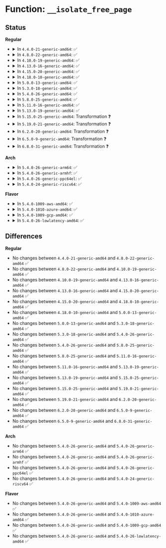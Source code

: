 # Function: <code>__isolate_free_page</code>

## Status
<b>Regular</b>
<ul>
<li>
<details>
<summary>In <code>4.4.0-21-generic-amd64</code>: ✅</summary>

```c
int __isolate_free_page(struct page * page, unsigned int order)
```

```json
{
  "name": "__isolate_free_page",
  "collision_type": "Unique Global",
  "inline_type": "No",
  "funcs": [
    {
      "addr": 18446744071580505168,
      "name": "__isolate_free_page",
      "external": true,
      "loc": "mm/page_alloc.c:2118",
      "file": "mm/page_alloc.c",
      "inline": "seen, unknown",
      "caller_inline": [],
      "caller_func": [
        "mm/page_alloc.c:split_free_page",
        "mm/page_isolation.c:unset_migratetype_isolate"
      ]
    }
  ],
  "symbols": [
    {
      "addr": 18446744071580505168,
      "name": "__isolate_free_page",
      "section": ".text",
      "bind": "STB_GLOBAL",
      "size": 504
    }
  ]
}
```
</details>
</li>
<li>
<details>
<summary>In <code>4.8.0-22-generic-amd64</code>: ✅</summary>

```c
int __isolate_free_page(struct page * page, unsigned int order)
```

```json
{
  "name": "__isolate_free_page",
  "collision_type": "Unique Global",
  "inline_type": "No",
  "funcs": [
    {
      "addr": 18446744071580587136,
      "name": "__isolate_free_page",
      "external": true,
      "loc": "mm/page_alloc.c:2480",
      "file": "mm/page_alloc.c",
      "inline": "seen, unknown",
      "caller_inline": [],
      "caller_func": [
        "mm/compaction.c:isolate_freepages_block",
        "mm/page_isolation.c:unset_migratetype_isolate"
      ]
    }
  ],
  "symbols": [
    {
      "addr": 18446744071580587136,
      "name": "__isolate_free_page",
      "section": ".text",
      "bind": "STB_GLOBAL",
      "size": 516
    }
  ]
}
```
</details>
</li>
<li>
<details>
<summary>In <code>4.10.0-19-generic-amd64</code>: ✅</summary>

```c
int __isolate_free_page(struct page * page, unsigned int order)
```

```json
{
  "name": "__isolate_free_page",
  "collision_type": "Unique Global",
  "inline_type": "No",
  "funcs": [
    {
      "addr": 18446744071580654080,
      "name": "__isolate_free_page",
      "external": true,
      "loc": "mm/page_alloc.c:2533",
      "file": "mm/page_alloc.c",
      "inline": "seen, unknown",
      "caller_inline": [],
      "caller_func": [
        "mm/compaction.c:isolate_freepages_block",
        "mm/page_isolation.c:unset_migratetype_isolate"
      ]
    }
  ],
  "symbols": [
    {
      "addr": 18446744071580654080,
      "name": "__isolate_free_page",
      "section": ".text",
      "bind": "STB_GLOBAL",
      "size": 485
    }
  ]
}
```
</details>
</li>
<li>
<details>
<summary>In <code>4.13.0-16-generic-amd64</code>: ✅</summary>

```c
int __isolate_free_page(struct page * page, unsigned int order)
```

```json
{
  "name": "__isolate_free_page",
  "collision_type": "Unique Global",
  "inline_type": "No",
  "funcs": [
    {
      "addr": 18446744071580686912,
      "name": "__isolate_free_page",
      "external": true,
      "loc": "mm/page_alloc.c:2686",
      "file": "mm/page_alloc.c",
      "inline": "seen, unknown",
      "caller_inline": [],
      "caller_func": [
        "mm/compaction.c:isolate_freepages_block",
        "mm/page_isolation.c:unset_migratetype_isolate"
      ]
    }
  ],
  "symbols": [
    {
      "addr": 18446744071580686912,
      "name": "__isolate_free_page",
      "section": ".text",
      "bind": "STB_GLOBAL",
      "size": 474
    }
  ]
}
```
</details>
</li>
<li>
<details>
<summary>In <code>4.15.0-20-generic-amd64</code>: ✅</summary>

```c
int __isolate_free_page(struct page * page, unsigned int order)
```

```json
{
  "name": "__isolate_free_page",
  "collision_type": "Unique Global",
  "inline_type": "No",
  "funcs": [
    {
      "addr": 18446744071580770160,
      "name": "__isolate_free_page",
      "external": true,
      "loc": "mm/page_alloc.c:2744",
      "file": "mm/page_alloc.c",
      "inline": "seen, unknown",
      "caller_inline": [],
      "caller_func": [
        "mm/compaction.c:isolate_freepages_block",
        "mm/page_isolation.c:unset_migratetype_isolate"
      ]
    }
  ],
  "symbols": [
    {
      "addr": 18446744071580770160,
      "name": "__isolate_free_page",
      "section": ".text",
      "bind": "STB_GLOBAL",
      "size": 474
    }
  ]
}
```
</details>
</li>
<li>
<details>
<summary>In <code>4.18.0-10-generic-amd64</code>: ✅</summary>

```c
int __isolate_free_page(struct page * page, unsigned int order)
```

```json
{
  "name": "__isolate_free_page",
  "collision_type": "Unique Global",
  "inline_type": "No",
  "funcs": [
    {
      "addr": 18446744071580906400,
      "name": "__isolate_free_page",
      "external": true,
      "loc": "mm/page_alloc.c:2848",
      "file": "mm/page_alloc.c",
      "inline": "seen, unknown",
      "caller_inline": [],
      "caller_func": [
        "mm/compaction.c:isolate_freepages_block",
        "mm/page_isolation.c:unset_migratetype_isolate"
      ]
    }
  ],
  "symbols": [
    {
      "addr": 18446744071580906400,
      "name": "__isolate_free_page",
      "section": ".text",
      "bind": "STB_GLOBAL",
      "size": 476
    }
  ]
}
```
</details>
</li>
<li>
<details>
<summary>In <code>5.0.0-13-generic-amd64</code>: ✅</summary>

```c
int __isolate_free_page(struct page * page, unsigned int order)
```

```json
{
  "name": "__isolate_free_page",
  "collision_type": "Unique Global",
  "inline_type": "No",
  "funcs": [
    {
      "addr": 18446744071580981184,
      "name": "__isolate_free_page",
      "external": true,
      "loc": "mm/page_alloc.c:2947",
      "file": "mm/page_alloc.c",
      "inline": "seen, unknown",
      "caller_inline": [],
      "caller_func": [
        "mm/compaction.c:isolate_freepages_block",
        "mm/page_isolation.c:unset_migratetype_isolate"
      ]
    }
  ],
  "symbols": [
    {
      "addr": 18446744071580981184,
      "name": "__isolate_free_page",
      "section": ".text",
      "bind": "STB_GLOBAL",
      "size": 480
    }
  ]
}
```
</details>
</li>
<li>
<details>
<summary>In <code>5.3.0-18-generic-amd64</code>: ✅</summary>

```c
int __isolate_free_page(struct page * page, unsigned int order)
```

```json
{
  "name": "__isolate_free_page",
  "collision_type": "Unique Global",
  "inline_type": "No",
  "funcs": [
    {
      "addr": 18446744071581403856,
      "name": "__isolate_free_page",
      "external": true,
      "loc": "mm/page_alloc.c:3123",
      "file": "mm/page_alloc.c",
      "inline": "seen, unknown",
      "caller_inline": [],
      "caller_func": [
        "mm/compaction.c:fast_isolate_freepages",
        "mm/compaction.c:isolate_freepages_block",
        "mm/page_isolation.c:unset_migratetype_isolate"
      ]
    }
  ],
  "symbols": [
    {
      "addr": 18446744071581403856,
      "name": "__isolate_free_page",
      "section": ".text",
      "bind": "STB_GLOBAL",
      "size": 455
    }
  ]
}
```
</details>
</li>
<li>
<details>
<summary>In <code>5.4.0-26-generic-amd64</code>: ✅</summary>

```c
int __isolate_free_page(struct page * page, unsigned int order)
```

```json
{
  "name": "__isolate_free_page",
  "collision_type": "Unique Global",
  "inline_type": "No",
  "funcs": [
    {
      "addr": 18446744071581464848,
      "name": "__isolate_free_page",
      "external": true,
      "loc": "mm/page_alloc.c:3114",
      "file": "mm/page_alloc.c",
      "inline": "seen, unknown",
      "caller_inline": [],
      "caller_func": [
        "mm/compaction.c:fast_isolate_freepages",
        "mm/compaction.c:isolate_freepages_block",
        "mm/page_isolation.c:unset_migratetype_isolate"
      ]
    }
  ],
  "symbols": [
    {
      "addr": 18446744071581464848,
      "name": "__isolate_free_page",
      "section": ".text",
      "bind": "STB_GLOBAL",
      "size": 450
    }
  ]
}
```
</details>
</li>
<li>
<details>
<summary>In <code>5.8.0-25-generic-amd64</code>: ✅</summary>

```c
int __isolate_free_page(struct page * page, unsigned int order)
```

```json
{
  "name": "__isolate_free_page",
  "collision_type": "Unique Global",
  "inline_type": "No",
  "funcs": [
    {
      "addr": 18446744071581671008,
      "name": "__isolate_free_page",
      "external": true,
      "loc": "mm/page_alloc.c:3206",
      "file": "mm/page_alloc.c",
      "inline": "seen, unknown",
      "caller_inline": [],
      "caller_func": [
        "mm/compaction.c:fast_isolate_freepages",
        "mm/compaction.c:isolate_freepages_block",
        "mm/page_isolation.c:unset_migratetype_isolate",
        "mm/page_reporting.c:page_reporting_cycle"
      ]
    }
  ],
  "symbols": [
    {
      "addr": 18446744071581671008,
      "name": "__isolate_free_page",
      "section": ".text",
      "bind": "STB_GLOBAL",
      "size": 442
    }
  ]
}
```
</details>
</li>
<li>
<details>
<summary>In <code>5.11.0-16-generic-amd64</code>: ✅</summary>

```c
int __isolate_free_page(struct page * page, unsigned int order)
```

```json
{
  "name": "__isolate_free_page",
  "collision_type": "Unique Global",
  "inline_type": "No",
  "funcs": [
    {
      "addr": 18446744071581718576,
      "name": "__isolate_free_page",
      "external": true,
      "loc": "mm/page_alloc.c:3307",
      "file": "mm/page_alloc.c",
      "inline": "seen, unknown",
      "caller_inline": [],
      "caller_func": [
        "mm/compaction.c:fast_isolate_freepages",
        "mm/compaction.c:isolate_freepages_block",
        "mm/page_isolation.c:unset_migratetype_isolate",
        "mm/page_reporting.c:page_reporting_cycle"
      ]
    }
  ],
  "symbols": [
    {
      "addr": 18446744071581718576,
      "name": "__isolate_free_page",
      "section": ".text",
      "bind": "STB_GLOBAL",
      "size": 426
    }
  ]
}
```
</details>
</li>
<li>
<details>
<summary>In <code>5.13.0-19-generic-amd64</code>: ✅</summary>

```c
int __isolate_free_page(struct page * page, unsigned int order)
```

```json
{
  "name": "__isolate_free_page",
  "collision_type": "Unique Global",
  "inline_type": "No",
  "funcs": [
    {
      "addr": 18446744071581738976,
      "name": "__isolate_free_page",
      "external": true,
      "loc": "mm/page_alloc.c:3356",
      "file": "mm/page_alloc.c",
      "inline": "seen, unknown",
      "caller_inline": [],
      "caller_func": [
        "mm/compaction.c:isolate_freepages_block",
        "mm/page_isolation.c:unset_migratetype_isolate",
        "mm/page_reporting.c:page_reporting_cycle"
      ]
    }
  ],
  "symbols": [
    {
      "addr": 18446744071581738976,
      "name": "__isolate_free_page",
      "section": ".text",
      "bind": "STB_GLOBAL",
      "size": 423
    }
  ]
}
```
</details>
</li>
<li>
<details>
<summary>In <code>5.15.0-25-generic-amd64</code>: Transformation ❓</summary>

```c
int __isolate_free_page(struct page * page, unsigned int order)
```

```json
{
  "name": "__isolate_free_page",
  "collision_type": "Unique Global",
  "inline_type": "No",
  "funcs": [
    {
      "addr": 0,
      "name": "__isolate_free_page",
      "external": true,
      "loc": "mm/page_alloc.c:3503",
      "file": "mm/page_alloc.c",
      "inline": "seen, unknown",
      "caller_inline": [],
      "caller_func": [
        "mm/compaction.c:isolate_freepages_block",
        "mm/page_isolation.c:unset_migratetype_isolate",
        "mm/page_reporting.c:page_reporting_cycle"
      ]
    }
  ],
  "symbols": [
    {
      "addr": 18446744071592204317,
      "name": "__isolate_free_page.cold",
      "section": ".text",
      "bind": "STB_LOCAL",
      "size": 158
    },
    {
      "addr": 18446744071582016176,
      "name": "__isolate_free_page",
      "section": ".text",
      "bind": "STB_GLOBAL",
      "size": 595
    }
  ]
}
```
</details>
</li>
<li>
<details>
<summary>In <code>5.19.0-21-generic-amd64</code>: Transformation ❓</summary>

```c
int __isolate_free_page(struct page * page, unsigned int order)
```

```json
{
  "name": "__isolate_free_page",
  "collision_type": "Unique Global",
  "inline_type": "No",
  "funcs": [
    {
      "addr": 0,
      "name": "__isolate_free_page",
      "external": true,
      "loc": "mm/page_alloc.c:3536",
      "file": "mm/page_alloc.c",
      "inline": "seen, unknown",
      "caller_inline": [],
      "caller_func": [
        "mm/compaction.c:isolate_freepages_block",
        "mm/page_isolation.c:unset_migratetype_isolate",
        "mm/page_reporting.c:page_reporting_cycle"
      ]
    }
  ],
  "symbols": [
    {
      "addr": 18446744071593981751,
      "name": "__isolate_free_page.cold",
      "section": ".text",
      "bind": "STB_LOCAL",
      "size": 166
    },
    {
      "addr": 18446744071582442368,
      "name": "__isolate_free_page",
      "section": ".text",
      "bind": "STB_GLOBAL",
      "size": 853
    }
  ]
}
```
</details>
</li>
<li>
<details>
<summary>In <code>6.2.0-20-generic-amd64</code>: Transformation ❓</summary>

```c
int __isolate_free_page(struct page * page, unsigned int order)
```

```json
{
  "name": "__isolate_free_page",
  "collision_type": "Unique Global",
  "inline_type": "No",
  "funcs": [
    {
      "addr": 0,
      "name": "__isolate_free_page",
      "external": true,
      "loc": "mm/page_alloc.c:3602",
      "file": "mm/page_alloc.c",
      "inline": "seen, unknown",
      "caller_inline": [],
      "caller_func": [
        "mm/compaction.c:isolate_freepages_block",
        "mm/page_isolation.c:unset_migratetype_isolate",
        "mm/page_reporting.c:page_reporting_cycle"
      ]
    }
  ],
  "symbols": [
    {
      "addr": 18446744071596037345,
      "name": "__isolate_free_page.cold",
      "section": ".text",
      "bind": "STB_LOCAL",
      "size": 166
    },
    {
      "addr": 18446744071582951536,
      "name": "__isolate_free_page",
      "section": ".text",
      "bind": "STB_GLOBAL",
      "size": 848
    }
  ]
}
```
</details>
</li>
<li>
<details>
<summary>In <code>6.5.0-9-generic-amd64</code>: Transformation ❓</summary>

```c
int __isolate_free_page(struct page * page, unsigned int order)
```

```json
{
  "name": "__isolate_free_page",
  "collision_type": "Unique Global",
  "inline_type": "No",
  "funcs": [
    {
      "addr": 0,
      "name": "__isolate_free_page",
      "external": true,
      "loc": "mm/page_alloc.c:2581",
      "file": "mm/page_alloc.c",
      "inline": "seen, unknown",
      "caller_inline": [],
      "caller_func": [
        "mm/compaction.c:fast_isolate_freepages",
        "mm/compaction.c:isolate_freepages_block",
        "mm/page_isolation.c:unset_migratetype_isolate",
        "mm/page_reporting.c:page_reporting_cycle"
      ]
    }
  ],
  "symbols": [
    {
      "addr": 18446744071596559564,
      "name": "__isolate_free_page.cold",
      "section": ".text",
      "bind": "STB_LOCAL",
      "size": 187
    },
    {
      "addr": 18446744071583168432,
      "name": "__isolate_free_page",
      "section": ".text",
      "bind": "STB_GLOBAL",
      "size": 865
    }
  ]
}
```
</details>
</li>
<li>
<details>
<summary>In <code>6.8.0-31-generic-amd64</code>: Transformation ❓</summary>

```c
int __isolate_free_page(struct page * page, unsigned int order)
```

```json
{
  "name": "__isolate_free_page",
  "collision_type": "Unique Global",
  "inline_type": "No",
  "funcs": [
    {
      "addr": 0,
      "name": "__isolate_free_page",
      "external": true,
      "loc": "mm/page_alloc.c:2624",
      "file": "mm/page_alloc.c",
      "inline": "seen, unknown",
      "caller_inline": [],
      "caller_func": [
        "mm/compaction.c:fast_isolate_freepages",
        "mm/compaction.c:isolate_freepages_block",
        "mm/page_isolation.c:unset_migratetype_isolate",
        "mm/page_reporting.c:page_reporting_cycle"
      ]
    }
  ],
  "symbols": [
    {
      "addr": 18446744071597463968,
      "name": "__isolate_free_page.cold",
      "section": ".text",
      "bind": "STB_LOCAL",
      "size": 182
    },
    {
      "addr": 18446744071583352000,
      "name": "__isolate_free_page",
      "section": ".text",
      "bind": "STB_GLOBAL",
      "size": 638
    }
  ]
}
```
</details>
</li>
</ul>
<b>Arch</b>
<ul>
<li>
<details>
<summary>In <code>5.4.0-26-generic-arm64</code>: ✅</summary>

```c
int __isolate_free_page(struct page * page, unsigned int order)
```

```json
{
  "name": "__isolate_free_page",
  "collision_type": "Unique Global",
  "inline_type": "No",
  "funcs": [
    {
      "addr": 18446603336492873312,
      "name": "__isolate_free_page",
      "external": true,
      "loc": "mm/page_alloc.c:3114",
      "file": "mm/page_alloc.c",
      "inline": "seen, unknown",
      "caller_inline": [],
      "caller_func": [
        "mm/compaction.c:fast_isolate_freepages",
        "mm/compaction.c:isolate_freepages_block",
        "mm/page_isolation.c:unset_migratetype_isolate"
      ]
    }
  ],
  "symbols": [
    {
      "addr": 18446603336492873312,
      "name": "__isolate_free_page",
      "section": ".text",
      "bind": "STB_GLOBAL",
      "size": 516
    }
  ]
}
```
</details>
</li>
<li>
<details>
<summary>In <code>5.4.0-26-generic-armhf</code>: ✅</summary>

```c
int __isolate_free_page(struct page * page, unsigned int order)
```

```json
{
  "name": "__isolate_free_page",
  "collision_type": "Unique Global",
  "inline_type": "No",
  "funcs": [
    {
      "addr": 3226673536,
      "name": "__isolate_free_page",
      "external": true,
      "loc": "mm/page_alloc.c:3114",
      "file": "mm/page_alloc.c",
      "inline": "seen, unknown",
      "caller_inline": [],
      "caller_func": [
        "mm/compaction.c:fast_isolate_freepages",
        "mm/compaction.c:isolate_freepages_block",
        "mm/page_isolation.c:unset_migratetype_isolate"
      ]
    }
  ],
  "symbols": [
    {
      "addr": 3226673536,
      "name": "__isolate_free_page",
      "section": ".text",
      "bind": "STB_GLOBAL",
      "size": 576
    }
  ]
}
```
</details>
</li>
<li>
<details>
<summary>In <code>5.4.0-26-generic-ppc64el</code>: ✅</summary>

```c
int __isolate_free_page(struct page * page, unsigned int order)
```

```json
{
  "name": "__isolate_free_page",
  "collision_type": "Unique Global",
  "inline_type": "No",
  "funcs": [
    {
      "addr": 13835058055286266464,
      "name": "__isolate_free_page",
      "external": true,
      "loc": "mm/page_alloc.c:3114",
      "file": "mm/page_alloc.c",
      "inline": "seen, unknown",
      "caller_inline": [],
      "caller_func": [
        "mm/compaction.c:fast_isolate_freepages",
        "mm/compaction.c:isolate_freepages_block",
        "mm/page_isolation.c:unset_migratetype_isolate"
      ]
    }
  ],
  "symbols": [
    {
      "addr": 13835058055286266464,
      "name": "__isolate_free_page",
      "section": ".text",
      "bind": "STB_GLOBAL",
      "size": 696
    }
  ]
}
```
</details>
</li>
<li>
<details>
<summary>In <code>5.4.0-24-generic-riscv64</code>: ✅</summary>

```c
int __isolate_free_page(struct page * page, unsigned int order)
```

```json
{
  "name": "__isolate_free_page",
  "collision_type": "Unique Global",
  "inline_type": "No",
  "funcs": [
    {
      "addr": 18446743936272817012,
      "name": "__isolate_free_page",
      "external": true,
      "loc": "mm/page_alloc.c:3114",
      "file": "mm/page_alloc.c",
      "inline": "seen, unknown",
      "caller_inline": [],
      "caller_func": [
        "mm/compaction.c:fast_isolate_freepages",
        "mm/compaction.c:isolate_freepages_block",
        "mm/page_isolation.c:unset_migratetype_isolate"
      ]
    }
  ],
  "symbols": [
    {
      "addr": 18446743936272817012,
      "name": "__isolate_free_page",
      "section": ".text",
      "bind": "STB_GLOBAL",
      "size": 386
    }
  ]
}
```
</details>
</li>
</ul>
<b>Flavor</b>
<ul>
<li>
<details>
<summary>In <code>5.4.0-1009-aws-amd64</code>: ✅</summary>

```c
int __isolate_free_page(struct page * page, unsigned int order)
```

```json
{
  "name": "__isolate_free_page",
  "collision_type": "Unique Global",
  "inline_type": "No",
  "funcs": [
    {
      "addr": 18446744071581433696,
      "name": "__isolate_free_page",
      "external": true,
      "loc": "mm/page_alloc.c:3114",
      "file": "mm/page_alloc.c",
      "inline": "seen, unknown",
      "caller_inline": [],
      "caller_func": [
        "mm/compaction.c:fast_isolate_freepages",
        "mm/compaction.c:isolate_freepages_block",
        "mm/page_isolation.c:unset_migratetype_isolate"
      ]
    }
  ],
  "symbols": [
    {
      "addr": 18446744071581433696,
      "name": "__isolate_free_page",
      "section": ".text",
      "bind": "STB_GLOBAL",
      "size": 450
    }
  ]
}
```
</details>
</li>
<li>
<details>
<summary>In <code>5.4.0-1010-azure-amd64</code>: ✅</summary>

```c
int __isolate_free_page(struct page * page, unsigned int order)
```

```json
{
  "name": "__isolate_free_page",
  "collision_type": "Unique Global",
  "inline_type": "No",
  "funcs": [
    {
      "addr": 18446744071581376080,
      "name": "__isolate_free_page",
      "external": true,
      "loc": "mm/page_alloc.c:3114",
      "file": "mm/page_alloc.c",
      "inline": "seen, unknown",
      "caller_inline": [],
      "caller_func": [
        "mm/compaction.c:fast_isolate_freepages",
        "mm/compaction.c:isolate_freepages_block",
        "mm/page_isolation.c:unset_migratetype_isolate"
      ]
    }
  ],
  "symbols": [
    {
      "addr": 18446744071581376080,
      "name": "__isolate_free_page",
      "section": ".text",
      "bind": "STB_GLOBAL",
      "size": 450
    }
  ]
}
```
</details>
</li>
<li>
<details>
<summary>In <code>5.4.0-1009-gcp-amd64</code>: ✅</summary>

```c
int __isolate_free_page(struct page * page, unsigned int order)
```

```json
{
  "name": "__isolate_free_page",
  "collision_type": "Unique Global",
  "inline_type": "No",
  "funcs": [
    {
      "addr": 18446744071581424896,
      "name": "__isolate_free_page",
      "external": true,
      "loc": "mm/page_alloc.c:3114",
      "file": "mm/page_alloc.c",
      "inline": "seen, unknown",
      "caller_inline": [],
      "caller_func": [
        "mm/compaction.c:fast_isolate_freepages",
        "mm/compaction.c:isolate_freepages_block",
        "mm/page_isolation.c:unset_migratetype_isolate"
      ]
    }
  ],
  "symbols": [
    {
      "addr": 18446744071581424896,
      "name": "__isolate_free_page",
      "section": ".text",
      "bind": "STB_GLOBAL",
      "size": 450
    }
  ]
}
```
</details>
</li>
<li>
<details>
<summary>In <code>5.4.0-26-lowlatency-amd64</code>: ✅</summary>

```c
int __isolate_free_page(struct page * page, unsigned int order)
```

```json
{
  "name": "__isolate_free_page",
  "collision_type": "Unique Global",
  "inline_type": "No",
  "funcs": [
    {
      "addr": 18446744071581489376,
      "name": "__isolate_free_page",
      "external": true,
      "loc": "mm/page_alloc.c:3114",
      "file": "mm/page_alloc.c",
      "inline": "seen, unknown",
      "caller_inline": [],
      "caller_func": [
        "mm/compaction.c:fast_isolate_freepages",
        "mm/compaction.c:isolate_freepages_block",
        "mm/page_isolation.c:unset_migratetype_isolate"
      ]
    }
  ],
  "symbols": [
    {
      "addr": 18446744071581489376,
      "name": "__isolate_free_page",
      "section": ".text",
      "bind": "STB_GLOBAL",
      "size": 450
    }
  ]
}
```
</details>
</li>
</ul>

## Differences
<b>Regular</b>
<ul>
<li>
No changes between <code>4.4.0-21-generic-amd64</code> and <code>4.8.0-22-generic-amd64</code> ✅
</li>
<li>
No changes between <code>4.8.0-22-generic-amd64</code> and <code>4.10.0-19-generic-amd64</code> ✅
</li>
<li>
No changes between <code>4.10.0-19-generic-amd64</code> and <code>4.13.0-16-generic-amd64</code> ✅
</li>
<li>
No changes between <code>4.13.0-16-generic-amd64</code> and <code>4.15.0-20-generic-amd64</code> ✅
</li>
<li>
No changes between <code>4.15.0-20-generic-amd64</code> and <code>4.18.0-10-generic-amd64</code> ✅
</li>
<li>
No changes between <code>4.18.0-10-generic-amd64</code> and <code>5.0.0-13-generic-amd64</code> ✅
</li>
<li>
No changes between <code>5.0.0-13-generic-amd64</code> and <code>5.3.0-18-generic-amd64</code> ✅
</li>
<li>
No changes between <code>5.3.0-18-generic-amd64</code> and <code>5.4.0-26-generic-amd64</code> ✅
</li>
<li>
No changes between <code>5.4.0-26-generic-amd64</code> and <code>5.8.0-25-generic-amd64</code> ✅
</li>
<li>
No changes between <code>5.8.0-25-generic-amd64</code> and <code>5.11.0-16-generic-amd64</code> ✅
</li>
<li>
No changes between <code>5.11.0-16-generic-amd64</code> and <code>5.13.0-19-generic-amd64</code> ✅
</li>
<li>
No changes between <code>5.13.0-19-generic-amd64</code> and <code>5.15.0-25-generic-amd64</code> ✅
</li>
<li>
No changes between <code>5.15.0-25-generic-amd64</code> and <code>5.19.0-21-generic-amd64</code> ✅
</li>
<li>
No changes between <code>5.19.0-21-generic-amd64</code> and <code>6.2.0-20-generic-amd64</code> ✅
</li>
<li>
No changes between <code>6.2.0-20-generic-amd64</code> and <code>6.5.0-9-generic-amd64</code> ✅
</li>
<li>
No changes between <code>6.5.0-9-generic-amd64</code> and <code>6.8.0-31-generic-amd64</code> ✅
</li>
</ul>
<b>Arch</b>
<ul>
<li>
No changes between <code>5.4.0-26-generic-amd64</code> and <code>5.4.0-26-generic-arm64</code> ✅
</li>
<li>
No changes between <code>5.4.0-26-generic-amd64</code> and <code>5.4.0-26-generic-armhf</code> ✅
</li>
<li>
No changes between <code>5.4.0-26-generic-amd64</code> and <code>5.4.0-26-generic-ppc64el</code> ✅
</li>
<li>
No changes between <code>5.4.0-26-generic-amd64</code> and <code>5.4.0-24-generic-riscv64</code> ✅
</li>
</ul>
<b>Flavor</b>
<ul>
<li>
No changes between <code>5.4.0-26-generic-amd64</code> and <code>5.4.0-1009-aws-amd64</code> ✅
</li>
<li>
No changes between <code>5.4.0-26-generic-amd64</code> and <code>5.4.0-1010-azure-amd64</code> ✅
</li>
<li>
No changes between <code>5.4.0-26-generic-amd64</code> and <code>5.4.0-1009-gcp-amd64</code> ✅
</li>
<li>
No changes between <code>5.4.0-26-generic-amd64</code> and <code>5.4.0-26-lowlatency-amd64</code> ✅
</li>
</ul>
